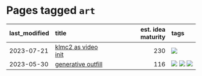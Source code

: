 # Pages tagged `art`

|last_modified|title|est. idea maturity|tags
|:---|:---|---:|:---|
|2023-07-21|[klmc2 as video init](../klmc2_as_video_init.md)|230|[![](https://img.shields.io/badge/tag-art-cc5ed7)](../tags/art.md)|
|2023-05-30|[generative outfill](../generative_outfill.md)|116|[![](https://img.shields.io/badge/tag-art-cc5ed7)](../tags/art.md) [![](https://img.shields.io/badge/tag-notebook-4d5a4)](../tags/notebook.md) [![](https://img.shields.io/badge/tag-tooling-1614f8)](../tags/tooling.md)|